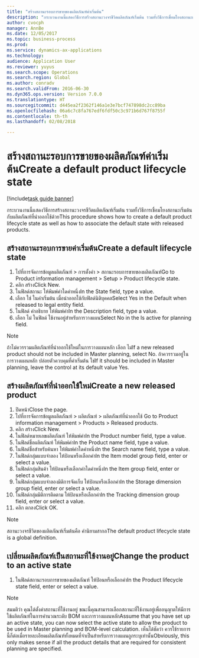 ```yaml
--- 
title: "สร้างสถานะรอบการขายของผลิตภัณฑ์ค่าเริ่มต้น"
description: "กระบวนงานนี้แสดงวิธีการสร้างสถานะวงจรชีวิตผลิตภัณฑ์เริ่มต้น รวมทั้งวิธีการเชื่อมโยงสถานะเริ่มต้นกับผลิตภัณฑ์ที่นำออกใช้ด้วย"
author: cvocph
manager: AnnBe
ms.date: 12/05/2017
ms.topic: business-process
ms.prod: 
ms.service: dynamics-ax-applications
ms.technology: 
audience: Application User
ms.reviewer: yuyus
ms.search.scope: Operations
ms.search.region: Global
ms.author: conradv
ms.search.validFrom: 2016-06-30
ms.dyn365.ops.version: Version 7.0.0
ms.translationtype: HT
ms.sourcegitcommit: d445ea2f2362f146a1e3e7bcf747898dc2cc89ba
ms.openlocfilehash: 06a6c7c8fa767edf6fdf50c3c971b6d767f8755f
ms.contentlocale: th-th
ms.lasthandoff: 02/08/2018

---
```

# <a name="create-a-default-product-lifecycle-state"></a><span data-ttu-id="1cfaf-103">สร้างสถานะรอบการขายของผลิตภัณฑ์ค่าเริ่มต้น</span><span class="sxs-lookup"><span data-stu-id="1cfaf-103">Create a default product lifecycle state</span></span>

[!include[task guide banner](../../includes/task-guide-banner.md)]

<span data-ttu-id="1cfaf-104">กระบวนงานนี้แสดงวิธีการสร้างสถานะวงจรชีวิตผลิตภัณฑ์เริ่มต้น รวมทั้งวิธีการเชื่อมโยงสถานะเริ่มต้นกับผลิตภัณฑ์ที่นำออกใช้ด้วย</span><span class="sxs-lookup"><span data-stu-id="1cfaf-104">This procedure shows how to create a default product lifecycle state as well as how to associate the default state with released products.</span></span>


## <a name="create-a-default-lifecycle-state"></a><span data-ttu-id="1cfaf-105">สร้างสถานะรอบการขายค่าเริ่มต้น</span><span class="sxs-lookup"><span data-stu-id="1cfaf-105">Create a default lifecycle state</span></span>
1. <span data-ttu-id="1cfaf-106">ไปที่การจัดการข้อมูลผลิตภัณฑ์ > การตั้งค่า > สถานะรอบการขายของผลิตภัณฑ์</span><span class="sxs-lookup"><span data-stu-id="1cfaf-106">Go to Product information management > Setup > Product lifecycle state.</span></span>
2. <span data-ttu-id="1cfaf-107">คลิก สร้าง</span><span class="sxs-lookup"><span data-stu-id="1cfaf-107">Click New.</span></span>
3. <span data-ttu-id="1cfaf-108">ในฟิลด์สถานะ ให้พิมพ์ค่าใดค่าหนึ่ง</span><span class="sxs-lookup"><span data-stu-id="1cfaf-108">In the State field, type a value.</span></span>
4. <span data-ttu-id="1cfaf-109">เลือก ใช่ ในค่าเริ่มต้น เมื่อนำออกใช้กับฟิลด์นิติบุคคล</span><span class="sxs-lookup"><span data-stu-id="1cfaf-109">Select Yes in the Default when released to legal entity field.</span></span>
5. <span data-ttu-id="1cfaf-110">ในฟิลด์ คำอธิบาย ให้พิมพ์ค่า</span><span class="sxs-lookup"><span data-stu-id="1cfaf-110">In the Description field, type a value.</span></span>
6. <span data-ttu-id="1cfaf-111">เลือก ไม่ ในฟิลด์ ใช้งานอยู่สำหรับการวางแผน</span><span class="sxs-lookup"><span data-stu-id="1cfaf-111">Select No in the Is active for planning field.</span></span>

> [!NOTE]
> <span data-ttu-id="1cfaf-112">ถ้าไม่ควรรวมผลิตภัณฑ์ที่นำออกใช้ใหม่ในการวางแผนหลัก เลือก ไม่</span><span class="sxs-lookup"><span data-stu-id="1cfaf-112">If a new released product should not be included in Master planning, select No.</span></span> <span data-ttu-id="1cfaf-113">ถ้าควรรวมอยู่ในการวางแผนหลัก ปล่อยตัวควบคุมที่ค่าเริ่มต้น ใช่</span><span class="sxs-lookup"><span data-stu-id="1cfaf-113">If it should be included in Master planning, leave the control at its default value Yes.</span></span>  

## <a name="create-a-new-released-product"></a><span data-ttu-id="1cfaf-114">สร้างผลิตภัณฑ์ที่นำออกใช้ใหม่</span><span class="sxs-lookup"><span data-stu-id="1cfaf-114">Create a new released product</span></span>
1. <span data-ttu-id="1cfaf-115">ปิดหน้า</span><span class="sxs-lookup"><span data-stu-id="1cfaf-115">Close the page.</span></span>
2. <span data-ttu-id="1cfaf-116">ไปที่การจัดการข้อมูลผลิตภัณฑ์ > ผลิตภัณฑ์ > ผลิตภัณฑ์ที่นำออกใช้ </span><span class="sxs-lookup"><span data-stu-id="1cfaf-116">Go to Product information management > Products > Released products.</span></span>
3. <span data-ttu-id="1cfaf-117">คลิก สร้าง</span><span class="sxs-lookup"><span data-stu-id="1cfaf-117">Click New.</span></span>
4. <span data-ttu-id="1cfaf-118">ในฟิลด์หมายเลขผลิตภัณฑ์ ให้พิมพ์ค่า</span><span class="sxs-lookup"><span data-stu-id="1cfaf-118">In the Product number field, type a value.</span></span>
5. <span data-ttu-id="1cfaf-119">ในฟิลด์ชื่อผลิตภัณฑ์ ให้พิมพ์ค่า</span><span class="sxs-lookup"><span data-stu-id="1cfaf-119">In the Product name field, type a value.</span></span>
6. <span data-ttu-id="1cfaf-120">ในฟิลด์ชื่อสำหรับค้นหา ให้พิมพ์ค่าใดค่าหนึ่ง</span><span class="sxs-lookup"><span data-stu-id="1cfaf-120">In the Search name field, type a value.</span></span>
7. <span data-ttu-id="1cfaf-121">ในฟิลด์กลุ่มแบบจำลอง ให้ป้อนหรือเลือกค่า</span><span class="sxs-lookup"><span data-stu-id="1cfaf-121">In the Item model group field, enter or select a value.</span></span>
8. <span data-ttu-id="1cfaf-122">ในฟิลด์กลุ่มสินค้า ให้ป้อนหรือเลือกค่าใดค่าหนึ่ง</span><span class="sxs-lookup"><span data-stu-id="1cfaf-122">In the Item group field, enter or select a value.</span></span>
9. <span data-ttu-id="1cfaf-123">ในฟิลด์กลุ่มแบบจำลองมิติการจัดเก็บ ให้ป้อนหรือเลือกค่า</span><span class="sxs-lookup"><span data-stu-id="1cfaf-123">In the Storage dimension group field, enter or select a value.</span></span>
10. <span data-ttu-id="1cfaf-124">ในฟิลด์กลุ่มมิติการติดตาม ให้ป้อนหรือเลือกค่า</span><span class="sxs-lookup"><span data-stu-id="1cfaf-124">In the Tracking dimension group field, enter or select a value.</span></span>
11. <span data-ttu-id="1cfaf-125">คลิก ตกลง</span><span class="sxs-lookup"><span data-stu-id="1cfaf-125">Click OK.</span></span>

> [!NOTE]
> <span data-ttu-id="1cfaf-126">สถานะวงจรชีวิตของผลิตภัณฑ์เริ่มต้นคือ คำนิยามสากล</span><span class="sxs-lookup"><span data-stu-id="1cfaf-126">The default product lifecycle state is a global definition.</span></span>  

## <a name="change-the-product-to-an-active-state"></a><span data-ttu-id="1cfaf-127">เปลี่ยนผลิตภัณฑ์เป็นสถานะที่ใช้งานอยู่</span><span class="sxs-lookup"><span data-stu-id="1cfaf-127">Change the product to an active state</span></span>
1. <span data-ttu-id="1cfaf-128">ในฟิลด์สถานะรอบการขายของผลิตภัณฑ์ ให้ป้อนหรือเลือกค่า</span><span class="sxs-lookup"><span data-stu-id="1cfaf-128">In the Product lifecycle state field, enter or select a value.</span></span>

> [!NOTE]
> <span data-ttu-id="1cfaf-129">สมมติว่า คุณได้ตั้งค่าสถานะที่ใช้งานอยู่ ขณะนี้คุณสามารถเลือกสถานะที่ใช้งานอยู่เพื่ออนุญาตให้มีการใช้ผลิตภัณฑ์ในการคำนวณระดับ BOM และการวางแผนหลัก</span><span class="sxs-lookup"><span data-stu-id="1cfaf-129">Assume that you have set up an active state, you can now select the active state to allow the product to be used in Master planning and BOM-level calculation.</span></span> <span data-ttu-id="1cfaf-130">เห็นได้ชัดว่า ควรใช้รายการนี้ก็ต่อเมื่อรายละเอียดผลิตภัณฑ์ทั้งหมดที่จำเป็นสำหรับการวางแผนถูกระบุเท่านั้น</span><span class="sxs-lookup"><span data-stu-id="1cfaf-130">Obviously, this only makes sense if all the product details that are required for consistent planning are specified.</span></span>  


